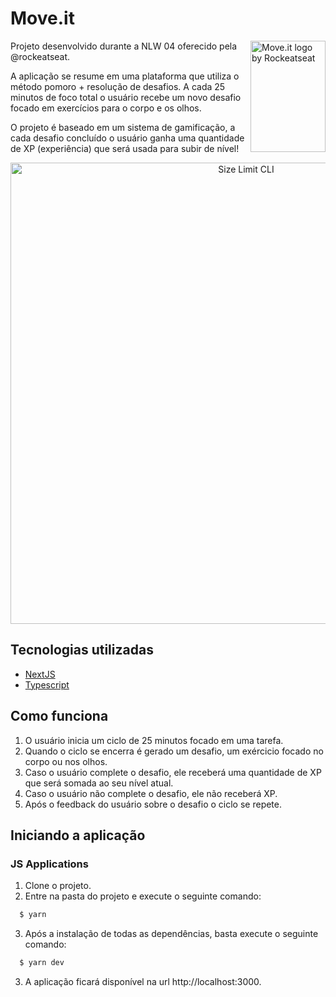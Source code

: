 # Move.it

<img src="https://github.com/thuram/moveit-nlw-04/blob/main/public/favicon.png?raw=true" align="right"
     alt="Move.it logo by Rockeatseat" width="120" height="178">

Projeto desenvolvido durante a NLW 04 oferecido pela @rockeatseat.

A aplicação se resume em uma plataforma que utiliza o método pomoro + resolução de desafios. A cada 25 minutos de foco total o usuário recebe um novo desafio focado em exercícios para o corpo e os olhos.

O projeto é baseado em um sistema de gamificação, a cada desafio concluído o usuário ganha uma quantidade de XP (experiência) que será usada para subir de nível!

<p align="center">
  <img src="https://github.com/thuram/moveit-nlw-04/blob/main/public/print.png?raw=true" alt="Size Limit CLI" width="738">
</p>

## Tecnologias utilizadas

* [NextJS](https://nextjs.org)
* [Typescript](https://www.typescriptlang.org)


## Como funciona

1. O usuário inicia um ciclo de 25 minutos focado em uma tarefa.
2. Quando o ciclo se encerra é gerado um desafio, um exércicio focado no corpo ou nos olhos.
3. Caso o usuário complete o desafio, ele receberá uma quantidade de XP que será somada ao seu nível atual. 
4. Caso o usuário não complete o desafio, ele não receberá XP.
5. Após o feedback do usuário sobre o desafio o ciclo se repete.


## Iniciando a aplicação

### JS Applications

1. Clone o projeto.
2. Entre na pasta do projeto e execute o seguinte comando: 
```sh
  $ yarn
```
3. Após a instalação de todas as dependências, basta execute o seguinte comando:
```sh
  $ yarn dev
```
3. A aplicação ficará disponível na url http://localhost:3000.
